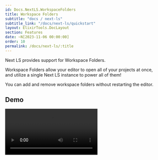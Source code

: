 ```yaml
---
id: Docs.NextLS.WorkspaceFolders
title: Workspace Folders
subtitle: "docs / next-ls"
subtitle_link: "/docs/next-ls/quickstart"
layout: ElixirTools.DocLayout
section: Features
date: ~N[2023-11-06 00:00:00]
order: 10
permalink: /docs/next-ls/:title
---
```


Next LS provides support for Workspace Folders.

Workspace Folders allow your editor to open all of your projects at once, and utilize a single Next LS instance to power all of them!

You can add and remove workspace folders without restarting the editor.

## Demo

<video src="https://f005.backblazeb2.com/file/elixir-tools/next-ls-workspace-folders.mp4" controls></video>
